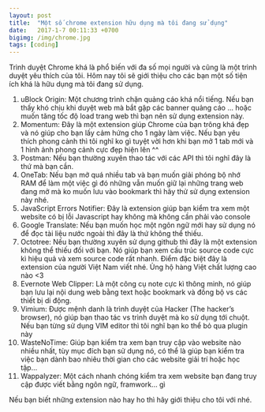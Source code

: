 ```yaml
---
layout: post
title:  "Một số chrome extension hữu dụng mà tôi đang sử dụng"
date:   2017-1-7 00:11:33 +0700
bigimg: /img/chrome.jpg
tags: [coding]
---
```

Trình duyệt Chrome khá là phổ biến với đa số mọi người và cũng là một trình duyệt yêu thích của tôi. Hôm nay tôi sẽ giới thiệu cho các bạn một số tiện ích khá là hữu dụng mà tôi đang sử dụng.


1. uBlock Origin: Một chương trình chặn quảng cáo khá nổi tiếng. Nếu bạn thấy khó chịu khi duyệt web mà bắt gặp các banner quảng cáo … hoặc muốn tăng tốc độ load trang web thì bạn nên sử dụng extension này.
2. Momentum: Đây là một extension giúp Chrome của bạn trông khá đẹp và nó giúp cho bạn lấy cảm hứng cho 1 ngày làm việc. Nếu bạn yêu thích phong cảnh thì tôi nghĩ ko gì tuyệt vời hơn khi bạn mở 1 tab mới và 1 hình ảnh phong cảnh cực đẹp hiện lên ^^
3. Postman: Nếu bạn thường xuyên thao tác với các API thì tôi nghĩ đây là thứ mà bạn cần.
4. OneTab: Nếu bạn mở quá nhiều tab và bạn muốn giải phóng bộ nhớ RAM để làm một việc gì đó những vẫn muốn giữ lại những trang web đang mở mà ko muốn lưu vào bookmark thì hãy thử sử dụng extension này nhé.
5. JavaScript Errors Notifier: Đây là extension giúp bạn kiểm tra xem một website có bị lỗi Javascript hay không mà không cần phải vào console
6. Google Translate: Nếu bạn muốn học một ngôn ngữ mới hay sử dụng nó để đọc tài liệu nước ngoài thì đây là thứ không thể thiếu.
7. Octotree: Nếu bạn thường xuyên sử dụng github thì đây là một extension không thể thiếu đối với bạn. Nó giúp bạn xem cấu trúc source code cực kì hiệu quả và xem source code rất nhanh. Điểm đặc biệt đây là extension của người Việt Nam viết nhé. Ủng hộ hàng Việt chất lượng cao nào <3
8. Evernote Web Clipper: Là một công cụ note cực kì thông minh, nó giúp bạn lưu lại nội dung web bằng text hoặc bookmark và đồng bộ vs các thiết bị di động.
9. Vimium: Được mệnh danh là trình duyệt của Hacker (The hacker’s browser), nó giúp bạn thao tác vs trình duyệt mà ko sử dụng tới chuột. Nếu bạn từng sử dụng VIM editor thì tôi nghĩ bạn ko thể bỏ qua plugin này
10. WasteNoTime: Giúp bạn kiểm tra xem bạn truy cập vào website nào nhiều nhất, tùy mục đích bạn sử dụng nó, có thể là giúp bạn kiểm tra việc bạn dành bao nhiêu thời gian cho các website giải trí hoặc học tập…
11. Wappalyzer: Một cách nhanh chóng kiểm tra xem website bạn đang truy cập được viết bằng ngôn ngữ, framwork… gì

Nếu bạn biết những extension nào hay ho thì hãy giới thiệu cho tôi với nhé.
